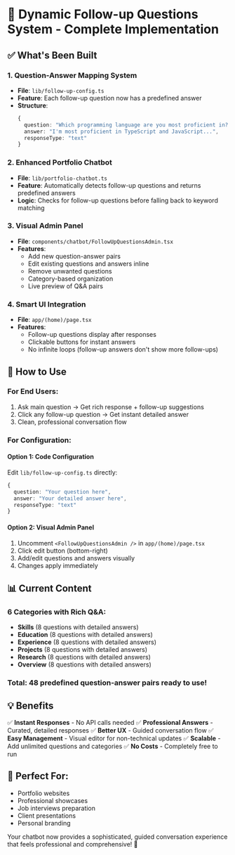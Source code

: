 # 🎯 Dynamic Follow-up Questions System - Complete Implementation

## ✅ What's Been Built

### 1. **Question-Answer Mapping System**
- **File**: `lib/follow-up-config.ts`
- **Feature**: Each follow-up question now has a predefined answer
- **Structure**: 
  ```typescript
  {
    question: "Which programming language are you most proficient in?",
    answer: "I'm most proficient in TypeScript and JavaScript...",
    responseType: "text"
  }
  ```

### 2. **Enhanced Portfolio Chatbot**
- **File**: `lib/portfolio-chatbot.ts`
- **Feature**: Automatically detects follow-up questions and returns predefined answers
- **Logic**: Checks for follow-up questions before falling back to keyword matching

### 3. **Visual Admin Panel**
- **File**: `components/chatbot/FollowUpQuestionsAdmin.tsx`
- **Features**:
  - Add new question-answer pairs
  - Edit existing questions and answers inline
  - Remove unwanted questions
  - Category-based organization
  - Live preview of Q&A pairs

### 4. **Smart UI Integration**
- **File**: `app/(home)/page.tsx`
- **Features**:
  - Follow-up questions display after responses
  - Clickable buttons for instant answers
  - No infinite loops (follow-up answers don't show more follow-ups)

## 🚀 How to Use

### For End Users:
1. Ask main question → Get rich response + follow-up suggestions
2. Click any follow-up question → Get instant detailed answer
3. Clean, professional conversation flow

### For Configuration:

#### Option 1: Code Configuration
Edit `lib/follow-up-config.ts` directly:
```typescript
{
  question: "Your question here",
  answer: "Your detailed answer here",
  responseType: "text"
}
```

#### Option 2: Visual Admin Panel
1. Uncomment `<FollowUpQuestionsAdmin />` in `app/(home)/page.tsx`
2. Click edit button (bottom-right)
3. Add/edit questions and answers visually
4. Changes apply immediately

## 📊 Current Content

### 6 Categories with Rich Q&A:
- **Skills** (8 questions with detailed answers)
- **Education** (8 questions with detailed answers)
- **Experience** (8 questions with detailed answers)
- **Projects** (8 questions with detailed answers)
- **Research** (8 questions with detailed answers)
- **Overview** (8 questions with detailed answers)

### Total: 48 predefined question-answer pairs ready to use!

## 💡 Benefits

✅ **Instant Responses** - No API calls needed
✅ **Professional Answers** - Curated, detailed responses
✅ **Better UX** - Guided conversation flow
✅ **Easy Management** - Visual editor for non-technical updates
✅ **Scalable** - Add unlimited questions and categories
✅ **No Costs** - Completely free to run

## 🎨 Perfect For:
- Portfolio websites
- Professional showcases
- Job interviews preparation
- Client presentations
- Personal branding

Your chatbot now provides a sophisticated, guided conversation experience that feels professional and comprehensive! 🚀
